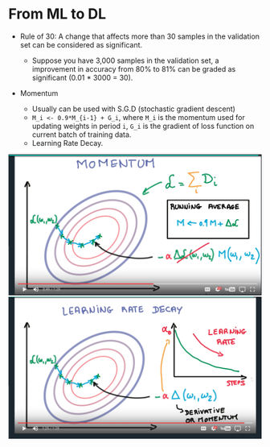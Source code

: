 # From ML to DL

- Rule of 30: A change that affects more than 30 samples in the validation set can be considered as significant.
  - Suppose you have 3,000 samples in the validation set, a improvement in accuracy from 80% to 81% can be graded as significant (0.01 * 3000 = 30).

- Momentum
  - Usually can be used with S.G.D (stochastic gradient descent)
  - `M_i <- 0.9*M_{i-1} + G_i`, where `M_i` is the momentum used for updating weights in period `i`, `G_i` is the gradient of loss function on current batch of training data.
  - Learning Rate Decay.

![momentum](img/1_momentum.png)
![learning-rate-decay](img/1_learning_rate.png)
